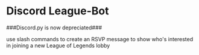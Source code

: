 # Discord League-Bot
###Discord.py is now depreciated###

use slash commands to create an RSVP message to show who's interested in joining a new League of Legends lobby
